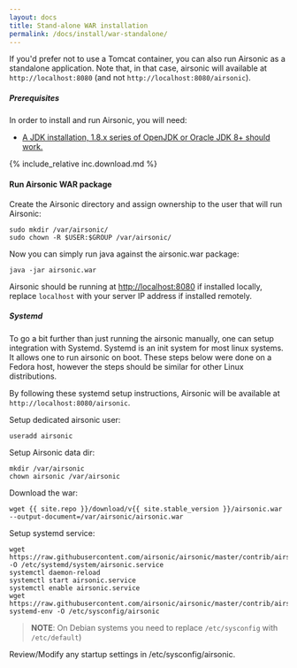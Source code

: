 ```yaml
---
layout: docs
title: Stand-alone WAR installation
permalink: /docs/install/war-standalone/
---
```

If you'd prefer not to use a Tomcat container, you can also run Airsonic as a standalone application.
Note that, in that case, airsonic will available at `http://localhost:8080` (and not `http://localhost:8080/airsonic`).

##### Prerequisites

In order to install and run Airsonic, you will need:
- [A JDK installation, 1.8.x series of OpenJDK or Oracle JDK 8+ should work.](/docs/install/prerequisites)

{% include_relative inc.download.md %}

#### Run Airsonic WAR package

Create the Airsonic directory and assign ownership to the user that will run Airsonic:

```
sudo mkdir /var/airsonic/
sudo chown -R $USER:$GROUP /var/airsonic/
```

Now you can simply run java against the airsonic.war package:

```
java -jar airsonic.war
```

Airsonic should be running at [http://localhost:8080](http://localhost:8080) if installed locally, replace `localhost` with your server IP address if installed remotely.


##### Systemd
To go a bit further than just running the airsonic manually, one can setup
integration with Systemd.  Systemd is an init system for most linux systems. It
allows one to run airsonic on boot. These steps below were done on a Fedora host,
however the steps should be similar for other Linux distributions.

By following these systemd setup instructions, Airsonic will be available at `http://localhost:8080/airsonic`.

Setup dedicated airsonic user:

```
useradd airsonic
```

Setup Airsonic data dir:

```
mkdir /var/airsonic
chown airsonic /var/airsonic
```

Download the war:

```
wget {{ site.repo }}/download/v{{ site.stable_version }}/airsonic.war  --output-document=/var/airsonic/airsonic.war
```

Setup systemd service:

```
wget https://raw.githubusercontent.com/airsonic/airsonic/master/contrib/airsonic.service -O /etc/systemd/system/airsonic.service
systemctl daemon-reload
systemctl start airsonic.service
systemctl enable airsonic.service
wget https://raw.githubusercontent.com/airsonic/airsonic/master/contrib/airsonic-systemd-env -O /etc/sysconfig/airsonic
```
> **NOTE**: On Debian systems you need to replace `/etc/sysconfig` with `/etc/default`)

Review/Modify any startup settings in /etc/sysconfig/airsonic.
